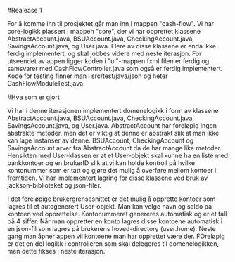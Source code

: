 #Realease 1

For å komme inn til prosjektet går man inn i mappen "cash-flow". Vi har core-logikk plassert i mappen "core", der vi har opprettet klassene AbstractAccount.java, BSUAccount.java, CheckingAccount.java, SavingsAccount.java, og User.java. Flere av disse klassene er enda ikke ferdig implementert, og skal jobbes videre med neste iterasjon. For utseendet av appen ligger koden i "ui"-mappen fxml filen er ferdig og samsvarer med CashFlowController.java som også er ferdig implementert. Kode for testing finner man i src/test/java/json og heter CashFlowModuleTest.java.

#Hva som er gjort

Vi har i denne iterasjonen implementert domenelogikk i form av klassene AbstractAccount.java, BSUAccount.java, CheckingAccount.java, SavingsAccount.java, og User.java. AbstractAccount har foreløpig ingen abstrakte metoder, men det er viktig at denne er abstrakt slik at man ikke kan lage instanser av denne. BSUAccount, CheckingAccount og SavingsAccount arver fra AbstractAccount da de har mange like metoder. Hensikten med User-klassen er at et User-objekt skal kunne ha en liste med bankkontoer og en brukerID slik at vi kan holde kontroll på hvilke kontonummer som er tatt og gjøre det mulig å overføre mellom kontoer i fremtiden. Vi har implementert lagring for disse klassene ved bruk av jackson-biblioteket og json-filer. 

I det foreløpige brukergrensesnittet er det mulig å opprette kontoer som lagres til et autogenerert User-objekt. Man kan velge navn og saldo på kontoen ved opprettelse. Kontonummeret genereres automatisk og er et tall på 4 siffer. Når man oppretter en konto lagres disse kontoene automatisk i en json-fil som lagres på brukerens hoved-directory (user.home). Neste gang man åpner appen vil kontoene man har opprettet være der. FOreløpig er det en del logikk i controlleren som skal delegeres til domenelogikken, men dette fikses i neste iterasjon.
